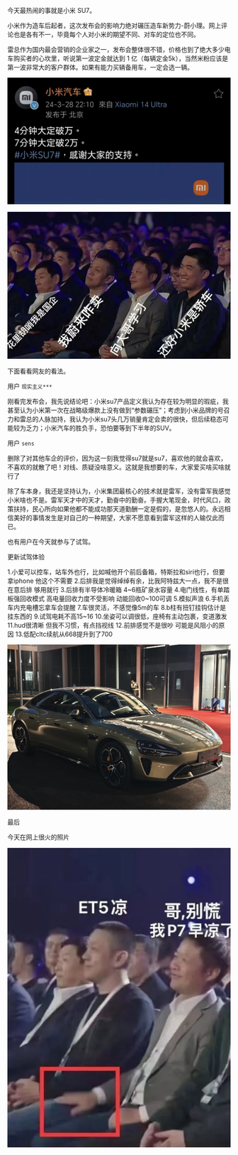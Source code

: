 <!--
 * @Author: JavaPub
 * @Date: 2024-03-29 22:13:39
 * @LastEditors: your name
 * @LastEditTime: 2024-03-29 22:38:47
 * @Description: Here is the JavaPub code base. Search JavaPub on the whole web.
 * @FilePath: /JavaPub-Blog/docs/posts/面试与职场/21.59万.md
-->

今天最热闹的事就是小米 SU7。



小米作为造车后起者，这次发布会的影响力绝对碾压造车新势力-蔚小理。网上评论也是各有不一，毕竟每个人对小米的期望不同、对车的定位也不同。

雷总作为国内最会营销的企业家之一，发布会整体很不错，价格也到了绝大多少电车购买者的心坎里，听说第一波定金就达到 1 亿（每辆定金5k），当然米粉应该是第一波非常大的客户群体。如果有能力买辆备用车，一定会选一辆。

![alt text](image-1.png)

![alt text](image.png)

下面看看网友的看法。

用户 `现实主义***`

刚看完发布会，我先说结论吧：小米su7产品定义我认为存在较为明显的瑕疵，我甚至认为小米第一次在战略级爆款上没有做到“参数碾压”；考虑到小米品牌的号召力和雷总的人脉加持，我认为小米su7头几万销量肯定会卖的很快，但后续稳态可能较为乏力；小米汽车的胜负手，恐怕要等到下半年的SUV。

用户 `sens`

删除了对其他车企的评价，因为这一刻我觉得su7就是su7，喜欢他的就会喜欢，不喜欢的就散了吧！对线、质疑没啥意义。这就是我想要的车，大家爱买啥买啥就行了

除了车本身，我还是坚持认为，小米集团最核心的技术就是雷军，没有雷军我感觉小米啥也不是。雷军天才中的天才，勤奋中的勤奋。手握大笔现金，时代风口，政策扶持，民心所向如果他都不能成功那天道勤酬一定是假的，是忽悠人的。永远相信美好的事情发生是对自己的一种期望，大家不愿意看到雷军这样的人输仅此而已。

也有用户在今天就参与了试驾。

更新试驾体验

1.小爱可以控车，站车外也行，比如喊他开个前后备箱，特斯拉和siri也行，但要拿iphone 他这个不需要
2.后排我是觉得绰绰有余，比我阿特兹大一点，我不是很在意后排 够用就行
3.后排有半导体冷暖箱 4~6瓶矿泉水容量
4.电门线性，有单踏板强回收模式 高电量回收力度不受影响 动能回收0~100可调
5.模拟声浪
6.手机丢车内充电槽忘拿车会提醒
7.车很灵活，不感觉像5m的车
8.b柱有扭钉挂钩估计是挂东西的
9.试驾电耗不高15~16
10.坐姿可以调很低，座椅有主动包裹，变道激发
11.hud很清晰 但我不习惯，有点挡视线
12.前排感觉不是很吵 可能是风阻小的原因
13.低配cltc续航从668提升到了700

![alt text](image-2.png)

最后

今天在网上很火的照片

![alt text](image-3.png)

 
